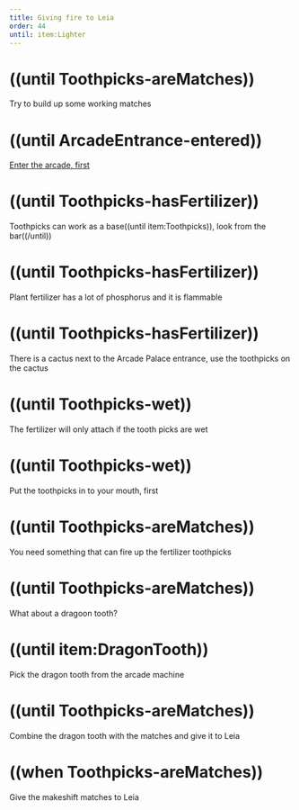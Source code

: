 ```yaml
---
title: Giving fire to Leia
order: 44
until: item:Lighter
---
```


# ((until Toothpicks-areMatches))
Try to build up some working matches

# ((until ArcadeEntrance-entered))
[Enter the arcade, first](enter-arcade)

# ((until Toothpicks-hasFertilizer))
Toothpicks can work as a base((until item:Toothpicks)), look from the bar((/until))

# ((until Toothpicks-hasFertilizer))
Plant fertilizer has a lot of phosphorus and it is flammable

# ((until Toothpicks-hasFertilizer))
There is a cactus next to the Arcade Palace entrance, use the toothpicks on the cactus

# ((until Toothpicks-wet))
The fertilizer will only attach if the tooth picks are wet

# ((until Toothpicks-wet))
Put the toothpicks in to your mouth, first

# ((until Toothpicks-areMatches))
You need something that can fire up the fertilizer toothpicks

# ((until Toothpicks-areMatches))
What about a dragoon tooth?

# ((until item:DragonTooth))
Pick the dragon tooth from the arcade machine

# ((until Toothpicks-areMatches))
Combine the dragon tooth with the matches and give it to Leia

# ((when Toothpicks-areMatches))
Give the makeshift matches to Leia